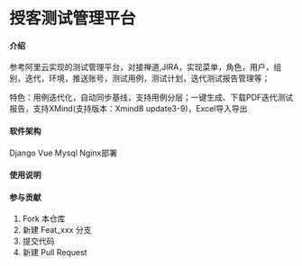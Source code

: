 # 授客测试管理平台

#### 介绍

参考阿里云实现的测试管理平台，对接禅道,JIRA，实现菜单，角色，用户，组别，迭代，环境，推送账号，测试用例，测试计划，迭代测试报告管理等；

特色：用例迭代化，自动同步基线，支持用例分层；一键生成、下载PDF迭代测试报告，支持XMind(支持版本：Xmind8 update3-9)，Excel导入导出

#### 软件架构

Django
Vue
Mysql
Nginx部署


#### 使用说明


#### 参与贡献

1.  Fork 本仓库
2.  新建 Feat_xxx 分支
3.  提交代码
4.  新建 Pull Request



